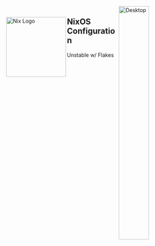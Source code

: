 <img align="right" src="https://i.imgur.com/kMkHEkY.png" alt="Desktop" width="40%">

<div align="left">
  <img align="left" src="https://i.imgur.com/RZ94Olr.png" alt="Nix Logo" width="160" height="160">

  <h2 align="left">NixOS Configuration</h2>
  <p align="left">Unstable w/ Flakes</p>